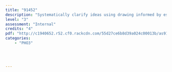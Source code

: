 ```yaml
---
title: "91452"
description: "Systematically clarify ideas using drawing informed by established photography practice."
level: "3"
assessment: "Internal"
credits: "4"
pdf: "http://c1940652.r52.cf0.rackcdn.com/55d27ce6b8d39a024c00013b/as91452.pdf"
categories:
    - "PHO3"
    
    
    
    
---
```

